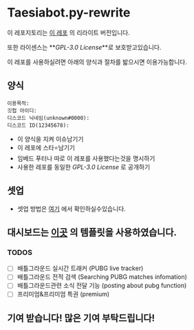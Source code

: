 # Taesiabot.py-rewrite

이 레포지토리는 [이 레포](https://github.com/popop098/Taesia-Bot.py) 의 리라이트 버전입니다.

또한 라이센스는 **_GPL-3.0 License_**로 보호받고있습니다.

이 레포를 사용하실려면 아래의 양식과 절차를 밟으시면 이용가능합니다.

## 양식
```
이용목적: 
깃헙 아이디:
디스코드 닉네임(unknown#0000):
디스코드 ID(12345678):
```
* 이 양식을 지켜 이슈남기기
* 이 레포에 스타⭐남기기 
* 임베드 푸터나 따로 이 레포를 사용했다는것을 명시하기
* 사용한 레포를 동일한 _GPL-3.0 License_ 로 공개하기


## 셋업
* 셋업 방법은 [여기](https://github.com/SpaceDEVofficial/Taesiabot.py-rewrite/blob/main/guide/setup.md) 에서 확인하실수있습니다.

## 대시보드는 [이곳](https://gumroad.com/l/dashboardkit-free?recommended_by=search) 의 템플릿을 사용하였습니다.

### TODOS

- [ ] 배틀그라운드 실시간 트래커 (PUBG live tracker)
- [ ] 배틀그라운드 전적 검색 (Searching PUBG matches infomation)
- [ ] 배틀그라운드관련 소식 전달 기능 (posting about pubg function)
- [ ] 프리미엄&프리미엄 특권 (premium)

## 기여 받습니다! 많은 기여 부탁드립니다!
